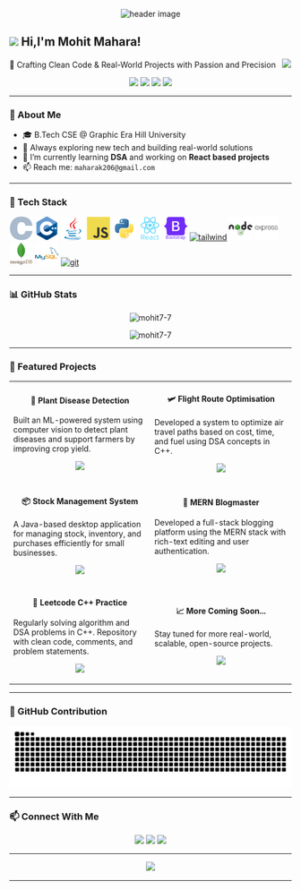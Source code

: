 <p align="center">
  <img src="https://user-images.githubusercontent.com/74038190/225813708-98b745f2-7d22-48cf-9150-083f1b00d6c9.gif" alt="header image" width="800" height="300" />
</p>

<h2><img src="https://emojis.slackmojis.com/emojis/images/1531849430/4246/blob-sunglasses.gif?1531849430" width="30"/> Hi,I'm Mohit Mahara!</h2>

<p>🚀 Crafting Clean Code & Real-World Projects with Passion and Precision &nbsp </a><img src="https://user-images.githubusercontent.com/74038190/219923809-b86dc415-a0c2-4a38-bc88-ad6cf06395a8.gif" width="30"></p>

<p align="center">
  <img src="https://readme-typing-svg.demolab.com?font=Fira+Code&weight=500&duration=3000&pause=1000&color=38BDF8&center=true&vCenter=true&width=400&lines=Full-Stack+Developer" />
  <img src="https://readme-typing-svg.demolab.com?font=Fira+Code&weight=500&duration=3000&pause=1000&color=38BDF8&center=true&vCenter=true&width=400&lines=Tech+Explorer" />
  <img src="https://readme-typing-svg.demolab.com?font=Fira+Code&weight=500&duration=3000&pause=1000&color=38BDF8&center=true&vCenter=true&width=400&lines=Problem+Solver" />
  <img src="https://readme-typing-svg.demolab.com?font=Fira+Code&weight=500&duration=3000&pause=1000&color=38BDF8&center=true&vCenter=true&width=400&lines=Lifelong+Learner" />
</p>


---

### 🧠 About Me

- 🎓 B.Tech CSE @ Graphic Era Hill University  
- 🚀 Always exploring new tech and building real-world solutions
- 🔭 I’m currently learning **DSA** and working on **React based projects** 
- 📫 Reach me: `maharak206@gmail.com`  

---

### 🧰 Tech Stack

<p><a target="_blank" href="https://raw.githubusercontent.com/devicons/devicon/master/icons/c/c-original.svg" style="display: inline-block;"><img src="https://raw.githubusercontent.com/devicons/devicon/master/icons/c/c-original.svg" alt="c" width="42" height="42" /></a>
<a target="_blank" href="https://raw.githubusercontent.com/devicons/devicon/master/icons/cplusplus/cplusplus-original.svg" style="display: inline-block;"><img src="https://raw.githubusercontent.com/devicons/devicon/master/icons/cplusplus/cplusplus-original.svg" alt="cplusplus" width="42" height="42" /></a>
<a target="_blank" href="https://raw.githubusercontent.com/devicons/devicon/master/icons/java/java-original.svg" style="display: inline-block;"><img src="https://raw.githubusercontent.com/devicons/devicon/master/icons/java/java-original.svg" alt="java" width="42" height="42" /></a>
<a target="_blank" href="https://raw.githubusercontent.com/devicons/devicon/master/icons/javascript/javascript-original.svg" style="display: inline-block;"><img src="https://raw.githubusercontent.com/devicons/devicon/master/icons/javascript/javascript-original.svg" alt="javascript" width="42" height="42" /></a>
<a target="_blank" href="https://raw.githubusercontent.com/devicons/devicon/master/icons/python/python-original.svg" style="display: inline-block;"><img src="https://raw.githubusercontent.com/devicons/devicon/master/icons/python/python-original.svg" alt="python" width="42" height="42" /></a>
<a target="_blank" href="https://raw.githubusercontent.com/devicons/devicon/master/icons/react/react-original-wordmark.svg" style="display: inline-block;"><img src="https://raw.githubusercontent.com/devicons/devicon/master/icons/react/react-original-wordmark.svg" alt="react" width="42" height="42" /></a>
<a target="_blank" href="https://raw.githubusercontent.com/devicons/devicon/master/icons/bootstrap/bootstrap-plain-wordmark.svg" style="display: inline-block;"><img src="https://raw.githubusercontent.com/devicons/devicon/master/icons/bootstrap/bootstrap-plain-wordmark.svg" alt="bootstrap" width="42" height="42" /></a>
<a target="_blank" href="https://www.vectorlogo.zone/logos/tailwindcss/tailwindcss-icon.svg" style="display: inline-block;"><img src="https://www.vectorlogo.zone/logos/tailwindcss/tailwindcss-icon.svg" alt="tailwind" width="42" height="42" /></a>
<a target="_blank" href="https://raw.githubusercontent.com/devicons/devicon/master/icons/nodejs/nodejs-original-wordmark.svg" style="display: inline-block;"><img src="https://raw.githubusercontent.com/devicons/devicon/master/icons/nodejs/nodejs-original-wordmark.svg" alt="nodejs" width="42" height="42" /></a>
<a target="_blank" href="https://raw.githubusercontent.com/devicons/devicon/master/icons/express/express-original-wordmark.svg" style="display: inline-block;"><img src="https://raw.githubusercontent.com/devicons/devicon/master/icons/express/express-original-wordmark.svg" alt="express" width="42" height="42" /></a>
<a target="_blank" href="https://raw.githubusercontent.com/devicons/devicon/master/icons/mongodb/mongodb-original-wordmark.svg" style="display: inline-block;"><img src="https://raw.githubusercontent.com/devicons/devicon/master/icons/mongodb/mongodb-original-wordmark.svg" alt="mongodb" width="42" height="42" /></a>
<a target="_blank" href="https://raw.githubusercontent.com/devicons/devicon/master/icons/mysql/mysql-original-wordmark.svg" style="display: inline-block;"><img src="https://raw.githubusercontent.com/devicons/devicon/master/icons/mysql/mysql-original-wordmark.svg" alt="mysql" width="42" height="42" /></a>
<a target="_blank" href="https://www.vectorlogo.zone/logos/git-scm/git-scm-icon.svg" style="display: inline-block;"><img src="https://www.vectorlogo.zone/logos/git-scm/git-scm-icon.svg" alt="git" width="42" height="42" /></a></p>

---

### 📊 GitHub Stats

<!-- <p align="center"> <img width="40%" src="https://github-readme-stats.vercel.app/api?username=MOHITMAHARA&show_icons=true&theme=tokyonight&hide_border=true" alt="mohit7-7" /> </p> -->
<p align="center"> <img width="40%" src="https://github-readme-streak-stats.herokuapp.com/?user=MOHITMAHARA&theme=tokyonight&hide_border=true" alt="mohit7-7" /> </p>
<p align="center"><img width="40%" src="https://github-readme-stats.vercel.app/api/top-langs?username=mohit7-7&show_icons=true&theme=tokyonight&hide_border=true&locale=en&layout=compact" alt="mohit7-7" /></p>

---

### 🌟 Featured Projects

<table>
  <tr>
    <td width="50%">
      <h4 align="center">🌾 Plant Disease Detection</h4>
      <p>Built an ML-powered system using computer vision to detect plant diseases and support farmers by improving crop yield.</p>
      <p align="center">
        <a href="https://github.com/mohit7-7/Plant-Disease-Detection">
          <img src="https://github-readme-stats.vercel.app/api/pin/?username=mohit7-7&repo=Plant-Disease-Detection&theme=tokyonight&hide_border=true" />
        </a>
      </p>
    </td>
    <td width="50%">
      <h4 align="center">🛩️ Flight Route Optimisation</h4>
      <p>Developed a system to optimize air travel paths based on cost, time, and fuel using DSA concepts in C++.</p>
      <p align="center">
        <a href="https://github.com/mohit7-7/Flight-Route-Optimisation-System">
          <img src="https://github-readme-stats.vercel.app/api/pin/?username=mohit7-7&repo=Flight-Route-Optimisation-System&theme=tokyonight&hide_border=true" />
        </a>
      </p>
    </td>
  </tr>

  <tr>
    <td width="50%">
      <h4 align="center">📦 Stock Management System</h4>
      <p>A Java-based desktop application for managing stock, inventory, and purchases efficiently for small businesses.</p>
      <p align="center">
        <a href="https://github.com/mohit7-7/Stock-Management-System">
          <img src="https://github-readme-stats.vercel.app/api/pin/?username=mohit7-7&repo=Stock-Management-System&theme=tokyonight&hide_border=true" />
        </a>
      </p>
    </td>
    <td width="50%">
      <h4 align="center">📝 MERN Blogmaster</h4>
      <p>Developed a full-stack blogging platform using the MERN stack with rich-text editing and user authentication.</p>
      <p align="center">
        <a href="https://github.com/mohit7-7/mern_blogmaster">
          <img src="https://github-readme-stats.vercel.app/api/pin/?username=mohit7-7&repo=mern_blogmaster&theme=tokyonight&hide_border=true" />
        </a>
      </p>
    </td>
  </tr>

  <tr>
    <td width="50%">
      <h4 align="center">📘 Leetcode C++ Practice</h4>
      <p>Regularly solving algorithm and DSA problems in C++. Repository with clean code, comments, and problem statements.</p>
      <p align="center">
        <a href="https://github.com/mohit7-7/Leetcode">
          <img src="https://github-readme-stats.vercel.app/api/pin/?username=mohit7-7&repo=Leetcode&theme=tokyonight&hide_border=true" />
        </a>
      </p>
    </td>
    <td width="50%">
      <h4 align="center">📈 More Coming Soon...</h4>
      <p>Stay tuned for more real-world, scalable, open-source projects.</p>
      <p align="center">
        <img src="https://media.giphy.com/media/v1.Y2lkPTc5MGI3NjExOWFhOTgyOWY2NDFmMjQ5ZDYwNjExNWE2YTZjYmFkYjdlYjc1MTA0MyZjdD1n/qgQUggAC3Pfv687qPC/giphy.gif" width="80" />
      </p>
    </td>
  </tr>
</table>

---



### 🐍 GitHub Contribution

<p align="center">
  <img src="https://raw.githubusercontent.com/mohit7-7/mohit7-7/output/github-snake-dark.svg?palette=github-dark" />
</p>


---

### 📫 Connect With Me

<p align="center">
  <a href="https://www.linkedin.com/in/mohit-mahara-01b9b325a/" target="_blank"><img src="https://img.shields.io/badge/LinkedIn-blue?style=for-the-badge&logo=linkedin" /></a>
  <a href="mailto:maharak206@gmail.com" target="_blank"><img src="https://img.shields.io/badge/Gmail-red?style=for-the-badge&logo=gmail&logoColor=white" /></a>
  <a href="https://github.com/mohit7-7" target="_blank"><img src="https://img.shields.io/badge/GitHub-181717?style=for-the-badge&logo=github" /></a>
</p>

---

<p align="center">
  <img src="https://quotes-github-readme.vercel.app/api?type=horizontal&theme=dark" />
</p>


---



